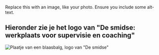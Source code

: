Replace this with an image, like your photo. Ensure you include some alt-text.

## Hieronder zie je het logo van "De smidse: werkplaats voor supervisie en coaching"

![Plaatje van een blaasbalg, logo van "De smidse"](https://boswijkh.home.xs4all.nl/afbeeldingen/Blaasbalg_final80100.gif)

